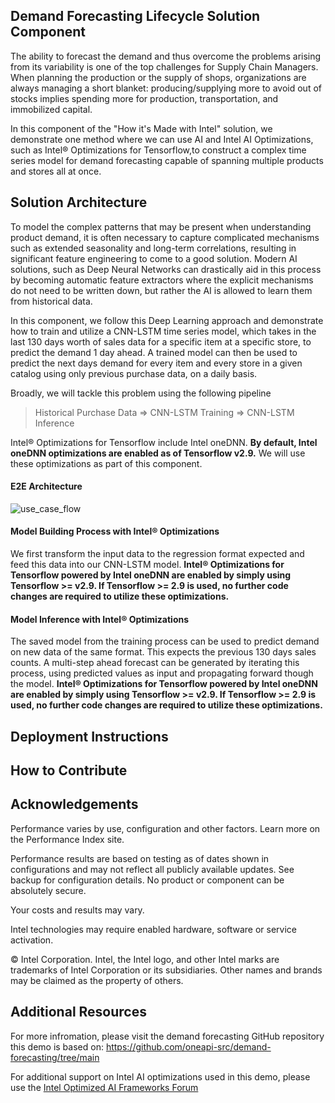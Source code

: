 ## Demand Forecasting Lifecycle Solution Component
The ability to forecast the demand and thus overcome the problems arising from its variability is one of the top challenges for Supply Chain Managers. When planning the production or the supply of shops, organizations are always managing a short blanket: producing/supplying more to avoid out of stocks implies spending more for production, transportation, and immobilized capital.

In this component of the "How it's Made with Intel" solution, we demonstrate one method where we can use AI and Intel AI Optimizations, such as Intel® Optimizations for Tensorflow,to construct a complex time series model for demand forecasting capable of spanning multiple products and stores all at once.

## Solution Architecture
To model the complex patterns that may be present when understanding product demand, it is often necessary to capture complicated mechanisms such as extended seasonality and long-term correlations, resulting in significant feature engineering to come to a good solution.  Modern AI solutions, such as Deep Neural Networks can drastically aid in this process by becoming automatic feature extractors where the explicit mechanisms do not need to be written down, but rather the AI is allowed to learn them from historical data.  

In this component, we follow this Deep Learning approach and demonstrate how to train and utilize a CNN-LSTM time series model, which takes in the last 130 days worth of sales data for a specific item at a specific store, to predict the demand 1 day ahead.  A trained model can then be used to predict the next days demand for every item and every store in a given catalog using only previous purchase data, on a daily basis. 

Broadly, we will tackle this problem using the following pipeline

> Historical Purchase Data => CNN-LSTM Training => CNN-LSTM Inference

Intel® Optimizations for Tensorflow include Intel oneDNN.  **By default, Intel oneDNN optimizations are enabled as of Tensorflow v2.9.** We will use these optimizations as part of this component.

#### E2E Architecture

![use_case_flow](demand_forecasting_demo_diagram.png)

#### Model Building Process with Intel® Optimizations

We first transform the input data to the regression format expected and feed this data into our CNN-LSTM model. **Intel® Optimizations for Tensorflow powered by Intel oneDNN are enabled by simply using Tensorflow >= v2.9. If Tensorflow >= 2.9 is used, no further code changes are required to utilize these optimizations.**

#### Model Inference with Intel® Optimizations

The saved model from the training process can be used to predict demand on new data of the same format.  This expects the previous 130 days sales counts. A multi-step ahead forecast can be generated by iterating this process, using predicted values as input and propagating forward though the model. **Intel® Optimizations for Tensorflow powered by Intel oneDNN are enabled by simply using Tensorflow >= v2.9. If Tensorflow >= 2.9 is used, no further code changes are required to utilize these optimizations.**

## Deployment Instructions

## How to Contribute

## Acknowledgements
Performance varies by use, configuration and other factors. Learn more on the Performance Index site.

Performance results are based on testing as of dates shown in configurations and may not reflect all publicly available updates. See backup for configuration details. No product or component can be absolutely secure.

Your costs and results may vary.

Intel technologies may require enabled hardware, software or service activation.

© Intel Corporation. Intel, the Intel logo, and other Intel marks are trademarks of Intel Corporation or its subsidiaries. Other names and brands may be claimed as the property of others.

## Additional Resources

For more infromation, please visit the demand forecasting GitHub repository this demo is based on: https://github.com/oneapi-src/demand-forecasting/tree/main

For additional support on Intel AI optimizations used in this demo, please use the [Intel Optimized AI Frameworks Forum](https://community.intel.com/t5/Intel-Optimized-AI-Frameworks/bd-p/optimized-ai-frameworks)
